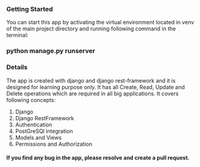 ### Getting Started

You can start this app by activating the virtual environment located in venv of the main project directory and running following command in the terminal:

### python manage.py runserver


### Details

The app is created with django and django rest-framework and it is designed for learning purpose only. It has all Create, Read, Update and Delete operations which are
required in all big applications. It covers following concepts:

1. Django
2. Django RestFramework
3. Authentication
4. PostGreSQl integration
5. Models and Views
6. Permissions and Authorization


#### If you find any bug in the app, please resolve and create a pull request.
